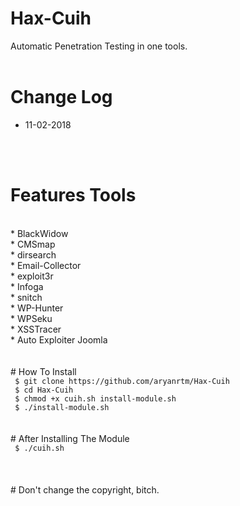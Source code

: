 # Hax-Cuih
Automatic Penetration Testing in one tools.
<br>
<br>
# Change Log
* 11-02-2018
<br>
<br>
<h1>Features Tools</h1>
<br>
* BlackWidow<br>
* CMSmap<br>
* dirsearch<br>
* Email-Collector<br>
* exploit3r<br>
* Infoga<br>
* snitch<br>
* WP-Hunter<br>
* WPSeku<br>
* XSSTracer<br>
* Auto Exploiter Joomla<br>
<br>
<br>
# How To Install
<br>
<code> $ git clone https://github.com/aryanrtm/Hax-Cuih </code><br>
<code> $ cd Hax-Cuih </code><br>
<code> $ chmod +x cuih.sh install-module.sh </code><br>
<code> $ ./install-module.sh </code><br>
<br>
<br>
# After Installing The Module
<br>
<code> $ ./cuih.sh </code><br>
<br>
<br>
<br>
# Don't change the copyright, bitch.
